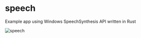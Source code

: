 # speech
Example app using Windows SpeechSynthesis API written in Rust

![speech](https://github.com/user-attachments/assets/d4fd1b69-8e4b-46c2-9291-4c4687acd71f)

